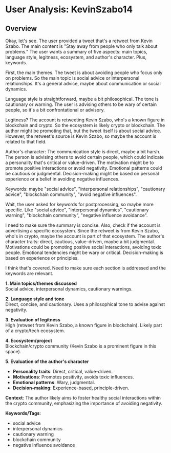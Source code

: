 # User Analysis: KevinSzabo14

## Overview

<think>
Okay, let's see. The user provided a tweet that's a retweet from Kevin Szabo. The main content is "Stay away from people who only talk about problems." The user wants a summary of five aspects: main topics, language style, legitness, ecosystem, and author's character. Plus, keywords.

First, the main themes. The tweet is about avoiding people who focus only on problems. So the main topic is social advice or interpersonal relationships. It's a general advice, maybe about communication or social dynamics.

Language style is straightforward, maybe a bit philosophical. The tone is cautionary or warning. The user is advising others to be wary of certain people, so it's a bit confrontational or advisory.

Legitness? The account is retweeting Kevin Szabo, who's a known figure in blockchain and crypto. So the ecosystem is likely crypto or blockchain. The author might be promoting that, but the tweet itself is about social advice. However, the retweet's source is Kevin Szabo, so maybe the account is related to that field.

Author's character: The communication style is direct, maybe a bit harsh. The person is advising others to avoid certain people, which could indicate a personality that's critical or value-driven. The motivation might be to promote positive interactions or avoid negativity. Emotional patterns could be cautious or judgmental. Decision-making might be based on personal experience or a belief in avoiding negative influences.

Keywords: maybe "social advice", "interpersonal relationships", "cautionary advice", "blockchain community", "avoid negative influences".

Wait, the user asked for keywords for postprocessing, so maybe more specific. Like "social advice", "interpersonal dynamics", "cautionary warning", "blockchain community", "negative influence avoidance".

I need to make sure the summary is concise. Also, check if the account is advertising a specific ecosystem. Since the retweet is from Kevin Szabo, who's in crypto, maybe the account is part of that ecosystem. The author's character traits: direct, cautious, value-driven, maybe a bit judgmental. Motivations could be promoting positive social interactions, avoiding toxic people. Emotional tendencies might be wary or critical. Decision-making is based on experience or principles.

I think that's covered. Need to make sure each section is addressed and the keywords are relevant.
</think>

**1. Main topics/themes discussed**  
Social advice, interpersonal dynamics, cautionary warnings.  

**2. Language style and tone**  
Direct, concise, and cautionary. Uses a philosophical tone to advise against negativity.  

**3. Evaluation of legitness**  
High (retweet from Kevin Szabo, a known figure in blockchain). Likely part of a crypto/tech ecosystem.  

**4. Ecosystem/project**  
Blockchain/crypto community (Kevin Szabo is a prominent figure in this space).  

**5. Evaluation of the author's character**  
- **Personality traits**: Direct, critical, value-driven.  
- **Motivations**: Promotes positivity, avoids toxic influences.  
- **Emotional patterns**: Wary, judgmental.  
- **Decision-making**: Experience-based, principle-driven.  

**Context**: The author likely aims to foster healthy social interactions within the crypto community, emphasizing the importance of avoiding negativity.  

**Keywords/Tags**:  
- social advice  
- interpersonal dynamics  
- cautionary warning  
- blockchain community  
- negative influence avoidance